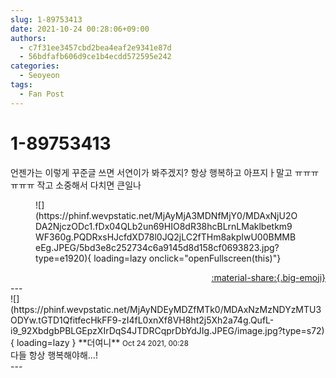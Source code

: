 ```yaml
---
slug: 1-89753413
date: 2021-10-24 00:28:06+09:00
authors:
  - c7f31ee3457cbd2bea4eaf2e9341e87d
  - 56bdfafb606d9ce1b4ecdd572595e242
categories:
  - Seoyeon
tags:
  - Fan Post
---
```


# 1-89753413

<div class="post-container" markdown="1">
<div class="content-container md-sidebar__scrollwrap" markdown="1">

언젠가는 이렇게 꾸준글 쓰면 서연이가 봐주겠지? 항상 행복하고 아프지ㅏ말고 ㅠㅠㅠㅠㅠㅠ 작고 소중해서 다치면 큰일나
<figure markdown="1">
![](https://phinf.wevpstatic.net/MjAyMjA3MDNfMjY0/MDAxNjU2ODA2NjczODc1.fDx04QLb2un69HIO8dR38hcBLrnLMaklbetkm9WF360g.PQDRxsHJcfdXD78l0JQ2jLC2fTHm8akpIwU00BMMBeEg.JPEG/5bd3e8c252734c6a9145d8d158cf0693823.jpg?type=e1920){ loading=lazy onclick="openFullscreen(this)"}
</figure>


</div>
</div>

<div style="text-align: right;" markdown="1">
<a href="https://weverse.io/fromis9/fanpost/1-89753413" style="text-align: right;">:material-share:{.big-emoji}</a>
</div>
---

<div class="comments-container md-sidebar__scrollwrap" markdown="1">
<div class="comment" markdown="1">
<div class='id-container' markdown="1">
![](https://phinf.wevpstatic.net/MjAyNDEyMDZfMTk0/MDAxNzMzNDYzMTU3ODYw.tGTD1QfitfecHkFF9-zI4fL0xnXf8VH8ht2j5Xh2a74g.QufL-i9_92XbdgbPBLGEpzXIrDqS4JTDRCqprDbYdJIg.JPEG/image.jpg?type=s72){ loading=lazy }
**<span class="artist">더여니</span>** <small>Oct 24 2021, 00:28</small><br>
</div>
<div class='comment-body' markdown="1">
다들 항상 행복해야해...!
</div>
</div>
</div>
---
